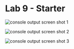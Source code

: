 # Lab 9 - Starter



![console output screen shot 1](./../screenshots/Screenshot%202022-11-28%20at%206.55.46%20PM.png)

![console output screen shot 2](./../screenshots/Screenshot%202022-11-28%20at%206.57.15%20PM.png)

![console output screen shot 3](./../screenshots/Screenshot%202022-11-28%20at%206.47.22%20PM.png)